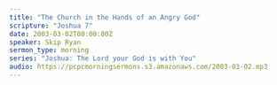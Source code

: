 ```yaml
---
title: "The Church in the Hands of an Angry God"
scripture: "Joshua 7"
date: 2003-03-02T00:00:00Z
speaker: Skip Ryan
sermon_type: morning
series: "Joshua: The Lord your God is with You"
audio: https://pcpcmorningsermons.s3.amazonaws.com/2003-03-02.mp3 
---
```



